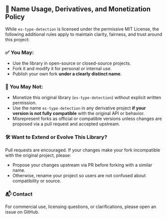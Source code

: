 ## 📛 Name Usage, Derivatives, and Monetization Policy

While `es-type-detection` is licensed under the permissive MIT License, the following additional rules apply to maintain clarity, fairness, and trust around this project:

### ✅ You May:

- Use the library in open-source or closed-source projects.
- Fork it and modify it for personal or internal use.
- Publish your own fork **under a clearly distinct name**.

### 🚫 You May Not:

- Monetize this original library (`es-type-detection`) without explicit written permission.
- Use the name `es-type-detection` in any derivative project **if your version is not fully compatible** with the original API or behavior.
- Misrepresent forks as official or compatible versions unless changes are proposed via a pull request and accepted upstream.

### 🛠 Want to Extend or Evolve This Library?

Pull requests are encouraged. If your changes make your fork incompatible with the original project, please:

- Propose your changes upstream via PR before forking with a similar name.
- Otherwise, rename your project so users are not confused about compatibility or source.

### 📬 Contact

For commercial use, licensing questions, or clarifications, please open an issue on GitHub.

